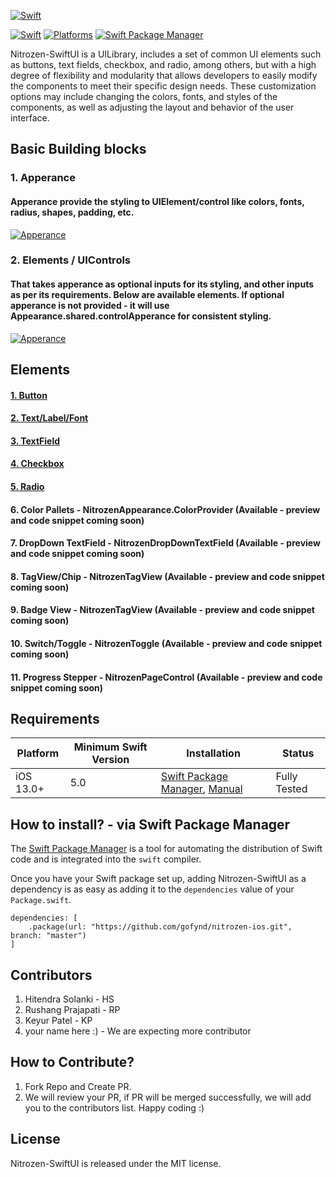 [![Swift](https://raw.githubusercontent.com/hitendra-gofynd/nitrozen-ios/master/Example-Nitrozen-SwiftUI/Example-Nitrozen-SwiftUI/Preview%20Content/Nitrozen-github-white.png)](https://raw.githubusercontent.com/hitendra-gofynd/nitrozen-ios/master/Example-Nitrozen-SwiftUI/Example-Nitrozen-SwiftUI/Preview%20Content/Nitrozen-github-white.png)

[![Swift](https://img.shields.io/badge/Swift-5%2B-blue)](https://img.shields.io/badge/Swift-5%2B-blue)
[![Platforms](https://img.shields.io/badge/Platforms-iOS-orange)](https://img.shields.io/badge/Platforms-iOS-orange)
[![Swift Package Manager](https://img.shields.io/badge/Swift_Package_Manager-compatible-orange?style=flat-square)](https://img.shields.io/badge/Swift_Package_Manager-compatible-orange?style=flat-square)

Nitrozen-SwiftUI is a UILibrary, includes a set of common UI elements such as buttons, text fields, checkbox, and radio, among others, but with a high degree of flexibility and modularity that allows developers to easily modify the components to meet their specific design needs. These customization options may include changing the colors, fonts, and styles of the components, as well as adjusting the layout and behavior of the user interface.

## Basic Building blocks
### 1. Apperance
#### Apperance provide the styling to UIElement/control like colors, fonts, radius, shapes, padding, etc.
[![Apperance](https://raw.githubusercontent.com/hitendra-gofynd/nitrozen-ios/master/Example-Nitrozen-SwiftUI/Example-Nitrozen-SwiftUI/Preview%20Content/Nitrozen-apperance-architecture.png)](https://raw.githubusercontent.com/hitendra-gofynd/nitrozen-ios/master/Example-Nitrozen-SwiftUI/Example-Nitrozen-SwiftUI/Preview%20Content/Nitrozen-apperance-architecture.png)


### 2. Elements / UIControls
#### That takes apperance as optional inputs for its styling, and other inputs as per its requirements. Below are available elements. If optional apperance is not provided - it will use Appearance.shared.controlApperance for consistent styling.
[![Apperance](https://raw.githubusercontent.com/hitendra-gofynd/nitrozen-ios/master/Example-Nitrozen-SwiftUI/Example-Nitrozen-SwiftUI/Preview%20Content/Nitrozen-apperance-builder-pattern.png)](https://raw.githubusercontent.com/hitendra-gofynd/nitrozen-ios/master/Example-Nitrozen-SwiftUI/Example-Nitrozen-SwiftUI/Preview%20Content/Nitrozen-apperance-builder-pattern.png)


## Elements
#### [1. Button](https://github.com/hitendra-gofynd/nitrozen-ios/blob/master/Example-Nitrozen-SwiftUI/Example-Nitrozen-SwiftUI/Preview%20Content/ReadmeButton.md)
#### [2. Text/Label/Font](https://github.com/hitendra-gofynd/nitrozen-ios/blob/master/Example-Nitrozen-SwiftUI/Example-Nitrozen-SwiftUI/Preview%20Content/ReadmeTextLabelFont.md)
#### [3. TextField](https://github.com/hitendra-gofynd/nitrozen-ios/blob/master/Example-Nitrozen-SwiftUI/Example-Nitrozen-SwiftUI/Preview%20Content/ReadmeTextField.md)
#### [4. Checkbox](https://github.com/hitendra-gofynd/nitrozen-ios/blob/master/Example-Nitrozen-SwiftUI/Example-Nitrozen-SwiftUI/Preview%20Content/ReadmeCheckbox.md)
#### [5. Radio](https://github.com/hitendra-gofynd/nitrozen-ios/blob/master/Example-Nitrozen-SwiftUI/Example-Nitrozen-SwiftUI/Preview%20Content/ReadmeRadio.md)

#### 6. Color Pallets - NitrozenAppearance.ColorProvider (Available - preview and code snippet coming soon)
#### 7. DropDown TextField - NitrozenDropDownTextField (Available - preview and code snippet coming soon)  
#### 8. TagView/Chip - NitrozenTagView (Available - preview and code snippet coming soon)
#### 9. Badge View - NitrozenTagView (Available - preview and code snippet coming soon)
#### 10. Switch/Toggle  - NitrozenToggle (Available - preview and code snippet coming soon)
#### 11. Progress Stepper - NitrozenPageControl (Available - preview and code snippet coming soon)


## Requirements

| Platform | Minimum Swift Version | Installation | Status |
| --- | --- | --- | --- |
| iOS 13.0+ | 5.0 | [Swift Package Manager](#swift-package-manager), [Manual](#manually) | Fully Tested |

## How to install? - via Swift Package Manager

The  [Swift Package Manager](https://swift.org/package-manager/)  is a tool for automating the distribution of Swift code and is integrated into the  `swift`  compiler.

Once you have your Swift package set up, adding Nitrozen-SwiftUI as a dependency is as easy as adding it to the  `dependencies`  value of your  `Package.swift`.

```
dependencies: [
    .package(url: "https://github.com/gofynd/nitrozen-ios.git", branch: "master")
]
```

## Contributors

1. Hitendra Solanki - HS
2. Rushang Prajapati - RP
3. Keyur Patel - KP
4. your name here :) - We are expecting more contributor

## How to Contribute?

1. Fork Repo and Create PR. 
2. We will review your PR, if PR will be merged successfully, we will add you to the contributors list. Happy coding :)

## License

Nitrozen-SwiftUI is released under the MIT license.


